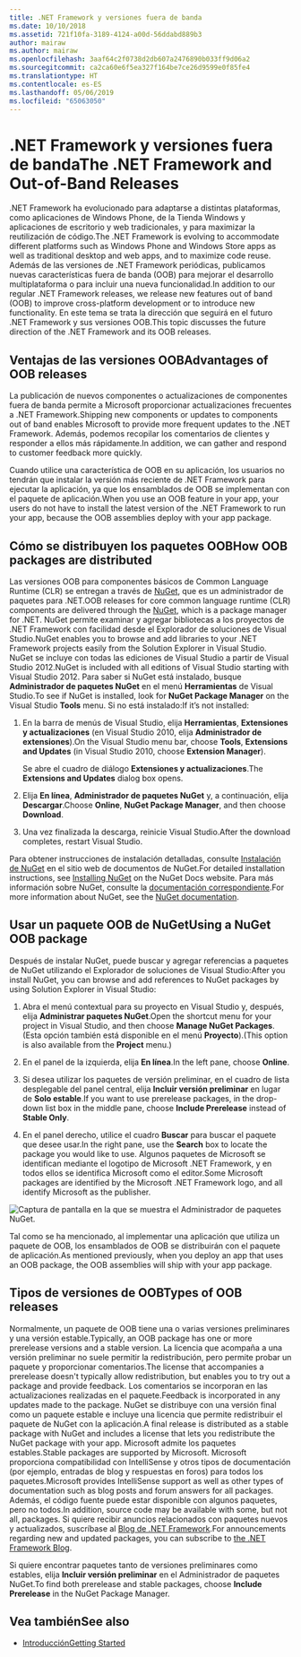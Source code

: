 ```yaml
---
title: .NET Framework y versiones fuera de banda
ms.date: 10/10/2018
ms.assetid: 721f10fa-3189-4124-a00d-56ddabd889b3
author: mairaw
ms.author: mairaw
ms.openlocfilehash: 3aaf64c2f0738d2db607a2476890b033ff9d06a2
ms.sourcegitcommit: ca2ca60e6f5ea327f164be7ce26d9599e0f85fe4
ms.translationtype: HT
ms.contentlocale: es-ES
ms.lasthandoff: 05/06/2019
ms.locfileid: "65063050"
---
```

# <a name="the-net-framework-and-out-of-band-releases"></a><span data-ttu-id="dad52-102">.NET Framework y versiones fuera de banda</span><span class="sxs-lookup"><span data-stu-id="dad52-102">The .NET Framework and Out-of-Band Releases</span></span>

<span data-ttu-id="dad52-103">.NET Framework ha evolucionado para adaptarse a distintas plataformas, como aplicaciones de Windows Phone, de la Tienda Windows y aplicaciones de escritorio y web tradicionales, y para maximizar la reutilización de código.</span><span class="sxs-lookup"><span data-stu-id="dad52-103">The .NET Framework is evolving to accommodate different platforms such as Windows Phone and Windows Store apps as well as traditional desktop and web apps, and to maximize code reuse.</span></span> <span data-ttu-id="dad52-104">Además de las versiones de .NET Framework periódicas, publicamos nuevas características fuera de banda (OOB) para mejorar el desarrollo multiplataforma o para incluir una nueva funcionalidad.</span><span class="sxs-lookup"><span data-stu-id="dad52-104">In addition to our regular .NET Framework releases, we release new features out of band (OOB) to improve cross-platform development or to introduce new functionality.</span></span> <span data-ttu-id="dad52-105">En este tema se trata la dirección que seguirá en el futuro .NET Framework y sus versiones OOB.</span><span class="sxs-lookup"><span data-stu-id="dad52-105">This topic discusses the future direction of the .NET Framework and its OOB releases.</span></span>

## <a name="advantages-of-oob-releases"></a><span data-ttu-id="dad52-106">Ventajas de las versiones OOB</span><span class="sxs-lookup"><span data-stu-id="dad52-106">Advantages of OOB releases</span></span>
 <span data-ttu-id="dad52-107">La publicación de nuevos componentes o actualizaciones de componentes fuera de banda permite a Microsoft proporcionar actualizaciones frecuentes a .NET Framework.</span><span class="sxs-lookup"><span data-stu-id="dad52-107">Shipping new components or updates to components out of band enables Microsoft to provide more frequent updates to the .NET Framework.</span></span> <span data-ttu-id="dad52-108">Además, podemos recopilar los comentarios de clientes y responder a ellos más rápidamente.</span><span class="sxs-lookup"><span data-stu-id="dad52-108">In addition, we can gather and respond to customer feedback more quickly.</span></span>

 <span data-ttu-id="dad52-109">Cuando utilice una característica de OOB en su aplicación, los usuarios no tendrán que instalar la versión más reciente de .NET Framework para ejecutar la aplicación, ya que los ensamblados de OOB se implementan con el paquete de aplicación.</span><span class="sxs-lookup"><span data-stu-id="dad52-109">When you use an OOB feature in your app, your users do not have to install the latest version of the .NET Framework to run your app, because the OOB assemblies deploy with your app package.</span></span>

## <a name="how-oob-packages-are-distributed"></a><span data-ttu-id="dad52-110">Cómo se distribuyen los paquetes OOB</span><span class="sxs-lookup"><span data-stu-id="dad52-110">How OOB packages are distributed</span></span>
<span data-ttu-id="dad52-111">Las versiones OOB para componentes básicos de Common Language Runtime (CLR) se entregan a través de [NuGet](https://www.nuget.org/), que es un administrador de paquetes para .NET.</span><span class="sxs-lookup"><span data-stu-id="dad52-111">OOB releases for core common language runtime (CLR) components are delivered through the [NuGet](https://www.nuget.org/), which is a package manager for .NET.</span></span> <span data-ttu-id="dad52-112">NuGet permite examinar y agregar bibliotecas a los proyectos de .NET Framework con facilidad desde el Explorador de soluciones de Visual Studio.</span><span class="sxs-lookup"><span data-stu-id="dad52-112">NuGet enables you to browse and add libraries to your .NET Framework projects easily from the Solution Explorer in Visual Studio.</span></span> <span data-ttu-id="dad52-113">NuGet se incluye con todas las ediciones de Visual Studio a partir de Visual Studio 2012.</span><span class="sxs-lookup"><span data-stu-id="dad52-113">NuGet is included with all editions of Visual Studio starting with Visual Studio 2012.</span></span> <span data-ttu-id="dad52-114">Para saber si NuGet está instalado, busque **Administrador de paquetes NuGet** en el menú **Herramientas** de Visual Studio.</span><span class="sxs-lookup"><span data-stu-id="dad52-114">To see if NuGet is installed, look for **NuGet Package Manager** on the Visual Studio **Tools** menu.</span></span> <span data-ttu-id="dad52-115">Si no está instalado:</span><span class="sxs-lookup"><span data-stu-id="dad52-115">If it’s not installed:</span></span>

1. <span data-ttu-id="dad52-116">En la barra de menús de Visual Studio, elija **Herramientas**, **Extensiones y actualizaciones** (en Visual Studio 2010, elija **Administrador de extensiones**).</span><span class="sxs-lookup"><span data-stu-id="dad52-116">On the Visual Studio menu bar, choose **Tools**, **Extensions and Updates** (in Visual Studio 2010, choose **Extension Manager**).</span></span>

     <span data-ttu-id="dad52-117">Se abre el cuadro de diálogo **Extensiones y actualizaciones**.</span><span class="sxs-lookup"><span data-stu-id="dad52-117">The **Extensions and Updates** dialog box opens.</span></span>

2. <span data-ttu-id="dad52-118">Elija **En línea**, **Administrador de paquetes NuGet** y, a continuación, elija **Descargar**.</span><span class="sxs-lookup"><span data-stu-id="dad52-118">Choose **Online**, **NuGet Package Manager**, and then choose **Download**.</span></span>

3. <span data-ttu-id="dad52-119">Una vez finalizada la descarga, reinicie Visual Studio.</span><span class="sxs-lookup"><span data-stu-id="dad52-119">After the download completes, restart Visual Studio.</span></span>

 <span data-ttu-id="dad52-120">Para obtener instrucciones de instalación detalladas, consulte [Instalación de NuGet](/nuget/install-nuget-client-tools) en el sitio web de documentos de NuGet.</span><span class="sxs-lookup"><span data-stu-id="dad52-120">For detailed installation instructions, see [Installing NuGet](/nuget/install-nuget-client-tools) on the NuGet Docs website.</span></span> <span data-ttu-id="dad52-121">Para más información sobre NuGet, consulte la [documentación correspondiente](/nuget).</span><span class="sxs-lookup"><span data-stu-id="dad52-121">For more information about NuGet, see the [NuGet documentation](/nuget).</span></span>

## <a name="using-a-nuget-oob-package"></a><span data-ttu-id="dad52-122">Usar un paquete OOB de NuGet</span><span class="sxs-lookup"><span data-stu-id="dad52-122">Using a NuGet OOB package</span></span>
 <span data-ttu-id="dad52-123">Después de instalar NuGet, puede buscar y agregar referencias a paquetes de NuGet utilizando el Explorador de soluciones de Visual Studio:</span><span class="sxs-lookup"><span data-stu-id="dad52-123">After you install NuGet, you can browse and add references to NuGet packages by using Solution Explorer in Visual Studio:</span></span>

1. <span data-ttu-id="dad52-124">Abra el menú contextual para su proyecto en Visual Studio y, después, elija **Administrar paquetes NuGet**.</span><span class="sxs-lookup"><span data-stu-id="dad52-124">Open the shortcut menu for your project in Visual Studio, and then choose **Manage NuGet Packages**.</span></span> <span data-ttu-id="dad52-125">(Esta opción también está disponible en el menú **Proyecto**).</span><span class="sxs-lookup"><span data-stu-id="dad52-125">(This option is also available from the **Project** menu.)</span></span>

2. <span data-ttu-id="dad52-126">En el panel de la izquierda, elija **En línea**.</span><span class="sxs-lookup"><span data-stu-id="dad52-126">In the left pane, choose **Online**.</span></span>

3. <span data-ttu-id="dad52-127">Si desea utilizar los paquetes de versión preliminar, en el cuadro de lista desplegable del panel central, elija **Incluir versión preliminar** en lugar de **Solo estable**.</span><span class="sxs-lookup"><span data-stu-id="dad52-127">If you want to use prerelease packages, in the drop-down list box in the middle pane, choose **Include Prerelease** instead of **Stable Only**.</span></span>

4. <span data-ttu-id="dad52-128">En el panel derecho, utilice el cuadro **Buscar** para buscar el paquete que desee usar.</span><span class="sxs-lookup"><span data-stu-id="dad52-128">In the right pane, use the **Search** box to locate the package you would like to use.</span></span> <span data-ttu-id="dad52-129">Algunos paquetes de Microsoft se identifican mediante el logotipo de Microsoft .NET Framework, y en todos ellos se identifica Microsoft como el editor.</span><span class="sxs-lookup"><span data-stu-id="dad52-129">Some Microsoft packages are identified by the Microsoft .NET Framework logo, and all identify Microsoft as the publisher.</span></span>

 ![Captura de pantalla en la que se muestra el Administrador de paquetes NuGet.](./media/the-net-framework-and-out-of-band-releases/nuget-package-manager-dialog.png)

 <span data-ttu-id="dad52-131">Tal como se ha mencionado, al implementar una aplicación que utiliza un paquete de OOB, los ensamblados de OOB se distribuirán con el paquete de aplicación.</span><span class="sxs-lookup"><span data-stu-id="dad52-131">As mentioned previously, when you deploy an app that uses an OOB package, the OOB assemblies will ship with your app package.</span></span>

## <a name="types-of-oob-releases"></a><span data-ttu-id="dad52-132">Tipos de versiones de OOB</span><span class="sxs-lookup"><span data-stu-id="dad52-132">Types of OOB releases</span></span>
 <span data-ttu-id="dad52-133">Normalmente, un paquete de OOB tiene una o varias versiones preliminares y una versión estable.</span><span class="sxs-lookup"><span data-stu-id="dad52-133">Typically, an OOB package has one or more prerelease versions and a stable version.</span></span> <span data-ttu-id="dad52-134">La licencia que acompaña a una versión preliminar no suele permitir la redistribución, pero permite probar un paquete y proporcionar comentarios.</span><span class="sxs-lookup"><span data-stu-id="dad52-134">The license that accompanies a prerelease doesn't typically allow redistribution, but enables you to try out a package and provide feedback.</span></span> <span data-ttu-id="dad52-135">Los comentarios se incorporan en las actualizaciones realizadas en el paquete.</span><span class="sxs-lookup"><span data-stu-id="dad52-135">Feedback is incorporated in any updates made to the package.</span></span> <span data-ttu-id="dad52-136">NuGet se distribuye con una versión final como un paquete estable e incluye una licencia que permite redistribuir el paquete de NuGet con la aplicación.</span><span class="sxs-lookup"><span data-stu-id="dad52-136">A final release is distributed as a stable package with NuGet and includes a license that lets you redistribute the NuGet package with your app.</span></span> <span data-ttu-id="dad52-137">Microsoft admite los paquetes estables.</span><span class="sxs-lookup"><span data-stu-id="dad52-137">Stable packages are supported by Microsoft.</span></span> <span data-ttu-id="dad52-138">Microsoft proporciona compatibilidad con IntelliSense y otros tipos de documentación (por ejemplo, entradas de blog y respuestas en foros) para todos los paquetes.</span><span class="sxs-lookup"><span data-stu-id="dad52-138">Microsoft provides IntelliSense support as well as other types of documentation such as blog posts and forum answers for all packages.</span></span> <span data-ttu-id="dad52-139">Además, el código fuente puede estar disponible con algunos paquetes, pero no todos.</span><span class="sxs-lookup"><span data-stu-id="dad52-139">In addition, source code may be available with some, but not all, packages.</span></span> <span data-ttu-id="dad52-140">Si quiere recibir anuncios relacionados con paquetes nuevos y actualizados, suscríbase al [Blog de .NET Framework](https://devblogs.microsoft.com/dotnet/).</span><span class="sxs-lookup"><span data-stu-id="dad52-140">For announcements regarding new and updated packages, you can subscribe to [the .NET Framework Blog](https://devblogs.microsoft.com/dotnet/).</span></span>

 <span data-ttu-id="dad52-141">Si quiere encontrar paquetes tanto de versiones preliminares como estables, elija **Incluir versión preliminar** en el Administrador de paquetes NuGet.</span><span class="sxs-lookup"><span data-stu-id="dad52-141">To find both prerelease and stable packages, choose **Include Prerelease** in the NuGet Package Manager.</span></span>

## <a name="see-also"></a><span data-ttu-id="dad52-142">Vea también</span><span class="sxs-lookup"><span data-stu-id="dad52-142">See also</span></span>

- [<span data-ttu-id="dad52-143">Introducción</span><span class="sxs-lookup"><span data-stu-id="dad52-143">Getting Started</span></span>](../../../docs/framework/get-started/index.md)
